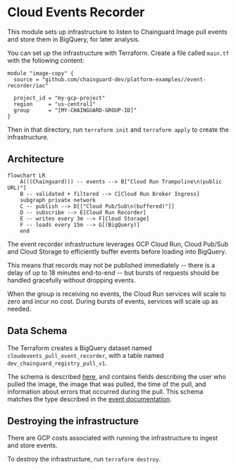 # Cloud Events Recorder

This module sets up infrastructure to listen to Chainguard Image pull events and store them in BigQuery, for later analysis.

You can set up the infrastructure with Terraform. Create a file called `main.tf` with the following content:

```
module "image-copy" {
  source = "github.com/chainguard-dev/platform-examples//event-recorder/iac"

  project_id = "my-gcp-project"
  region     = "us-central1"
  group      = "[MY-CHAINGUARD-GROUP-ID]"
}
```

Then in that directory, run `terraform init` and `terraform apply` to create the infrastructure.

## Architecture

```mermaid
flowchart LR
    A(((Chainguard))) -- events --> B["Cloud Run Trampoline\n(public URL)"]
    B -- validated + filtered --> C[Cloud Run Broker Ingress]
    subgraph private network
    C -- publish --> D[["Cloud Pub/Sub\n(buffered)"]]
    D -- subscribe --> E[Cloud Run Recorder]
    E -- writes every 3m --> F[Cloud Storage]
    F -- loads every 15m --> G[(BigQuery)]
    end
```

The event recorder infrastructure leverages GCP Cloud Run, Cloud Pub/Sub and Cloud Storage to efficiently buffer events before loading into BigQuery.

This means that records may not be published immediately -- there is a delay of up to 18 minutes end-to-end -- but bursts of requests should be handled gracefully without dropping events.

When the group is receiving no events, the Cloud Run services will scale to zero and incur no cost. During bursts of events, services will scale up as needed.

## Data Schema

The Terraform creates a BigQuery dataset named `cloudevents_pull_event_recorder`, with a table named `dev_chainguard_registry_pull_v1`.

The schema is described [here](./iac/pull.schema.json), and contains fields describing the user who pulled the image, the image that was pulled, the time of the pull, and information about errors that occurred during the pull. This schema matches the type described in the [event documentation](https://edu.chainguard.dev/chainguard/administration/cloudevents/events-reference/#service-registry---pull).

## Destroying the infrastructure

There are GCP costs associated with running the infrastructure to ingest and store events.

To destroy the infrastructure, run `terraform destroy`.
